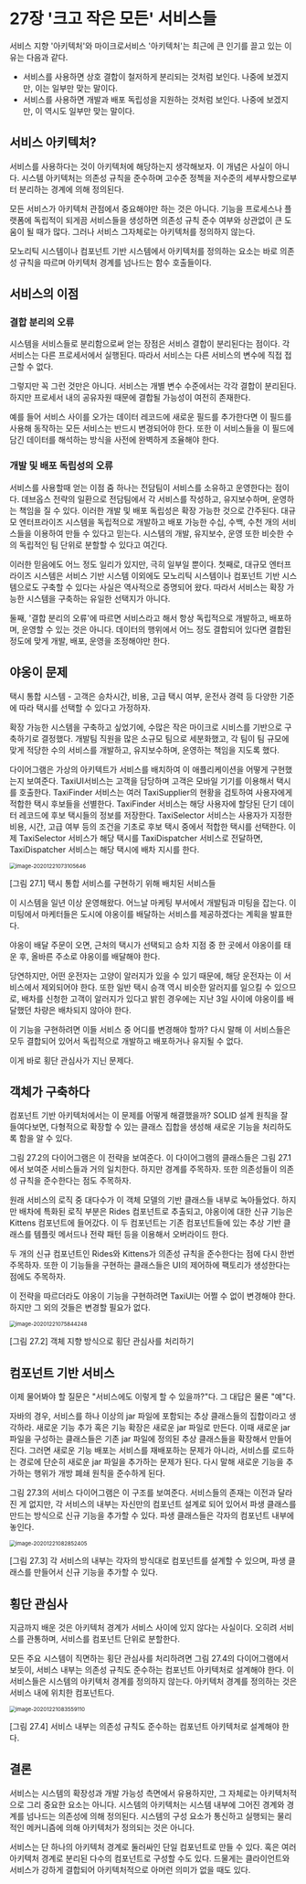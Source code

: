 # 27장 '크고 작은 모든' 서비스들

서비스 지향 '아키텍처'와 마이크로서비스 '아키텍처'는 최근에 큰 인기를 끌고 있는 이유는 다음과 같다.

* 서비스를 사용하면 상호 결합이 철저하게 분리되는 것처럼 보인다. 나중에 보겠지만, 이는 일부만 맞는 말이다.
* 서비스를 사용하면 개발과 배포 독립성을 지원하는 것처럼 보인다. 나중에 보겠지만, 이 역시도 일부만 맞는 말이다.



## 서비스 아키텍처?

서비스를 사용하다는 것이 아키텍처에 해당하는지 생각해보자. 이 개념은 사실이 아니다. 시스템 아키텍처는 의존성 규칙을 준수하며 고수준 정첵을 저수준의 세부사항으로부터 분리하는 경계에 의해 정의된다. 

모든 서비스가 아키텍처 관점에서 중요해야만 하는 것은 아니다. 기능을 프로세스나 플랫폼에 독립적이 되게끔 서비스들을 생성하면 의존성 규칙 준수 여부와 상관없이 큰 도움이 될 때가 많다. 그러나 서비스 그자체로는 아키텍처를 정의하지 않는다.

모노리틱 시스템이나 컴포넌트 기반 시스템에서 아키텍처를 정의하는 요소는 바로 의존성 규칙을 따르며 아키텍처 경계를 넘나드는 함수 호출들이다.



## 서비스의 이점

### 결합 분리의 오류

시스템을 서비스들로 분리함으로써 얻는 장점은 서비스 결합이 분리된다는 점이다. 각 서비스는 다른 프로세서에서 실행된다. 따라서 서비스는 다른 서비스의 변수에 직접 접근할 수 없다. 

그렇지만 꼭 그런 것만은 아니다. 서비스는 개별 변수 수준에서는 각각 결합이 분리된다. 하지만 프로세서 내의 공유자원 때문에 결합될 가능성이 여전히 존재한다. 

예를 들어 서비스 사이를 오가는 데이터 레코드에 새로운 필드를  추가한다면 이 필드를 사용해 동작하는 모든 서비스는 반드시 변경되어야 한다. 또한 이 서비스들을 이 필드에 담긴 데이터를 해석하는 방식을 사전에 완벽하게 조율해야 한다. 



### 개발 및 배포 독립성의 오류

서비스를 사용할때 얻는 이점 줌 하나는 전담팀이 서비스를 소유하고 운영한다는 점이다. 데브옵스 전략의 일환으로 전담팀에서 각 서비스를 작성하고, 유지보수하며, 운영하는 책임을 질 수 있다. 이러한 개발 및 배포 독립성은 확장 가능한 것으로 간주된다. 대규모 엔터프라이즈 시스템을 독립적으로 개발하고 배포 가능한 수십, 수백, 수천 개의 서비스들을 이용하여 만들 수 있다고 믿는다. 시스템의 개발, 유지보수, 운영 또한 비슷한 수의 독립적인 팀 단위로 분할할 수 있다고 여긴다. 

이러한 믿음에도 어느 정도 일리가 있지만, 극히 일부일 뿐이다. 첫째로, 대규모 엔터프라이즈 시스템은 서비스 기반 시스템 이외에도 모노리틱 시스템이나 컴포넌트 기반 시스템으로도 구축할 수 있다는 사실은 역사적으로 증명되어 왔다. 따라서 서비스는 확장 가능한 시스템을 구축하는 유일한 선택지가 아니다.

둘째, '결합 분리의 오류'에 따르면 서비스라고 해서 항상 독립적으로 개발하고, 배포하며, 운영할 수 있는 것은 아니다. 데이터의 행위에서 어느 정도 결합되어 있다면 결합된 정도에 맞게 개발, 배포, 운영을 조정해야만 한다.



## 야옹이 문제

택시 통합 시스템 - 고객은 승차시간, 비용, 고급 택시 여부, 운전사 경력 등 다양한 기준에 따라 택시를 선택할 수 있다고 가정하자.

확장 가능한 시스템을 구축하고 싶었기에, 수많은 작은 마이크로 시비스를 기반으로 구축하기로 결정했다. 개발팀 직원을 많은 소규모 팀으로 세분화했고, 각 팀이 팀 규모에 맞게 적당한 수의 서비스를 개발하고, 유지보수하며, 운영하는 책임을 지도록 했다.

다이어그램은 가상의 아키텍트가 서비스를 배치하여 이 애플리케이션을 어떻게 구현했는지 보여준다. TaxiUI서비스는 고객을 담당하며 고객은 모바일 기기를 이용해서 택시를 호출한다. TaxiFinder 서비스는 여러 TaxiSupplier의 현황을 검토하여 사용자에게 적합한 택시 후보들을 선별한다. TaxiFinder 서비스는 해당 사용자에 할당된 단기 데이터 레코드에 후보 택시들의 정보를 저장한다. TaxiSelector 서비스는 사용자가 지정한 비용, 시간, 고급 여부 등의 조건을 기초로 후보 택시 중에서 적합한 택시를 선택한다. 이제 TaxiSelector 서비스가 해당 택시를 TaxiDispatcher 서비스로 전달하면, TaxiDispatcher 서비스는 해당 택시에 배차 지시를 한다.



<img src="chapter-27.assets/image-20201221073105646.png" alt="image-20201221073105646" style="zoom:67%;" />

[그림 27.1] 택시 통합 서비스를 구현하기 위해 배치된 서비스들



이 시스템을 일년 이상 운영해왔다. 어느날 마케팅 부서에서 개발팀과 미팅을 잡는다. 이 미팅에서 마케터들은 도시에 야옹이를 배달하는 서비스를 제공하겠다는 계획을 발표한다. 

야옹이 배달 주문이 오면, 근처의 택시가 선택되고 승차 지점 중 한 곳에서 야옹이를 태운 후, 올바른 주소로 야옹이를 배달해야 한다. 

당연하지만, 어떤 운전자는 고양이 알러지가 있을 수 있기 때문에, 해당 운전자는 이 서비스에서 제외되어야 한다. 또한 일반 택시 승객 역시 비슷한 알러지를 일으킬 수 있으므로, 배차를 신청한 고객이 알러지가 있다고 밝힌 경우에는 지난 3일 사이에 야옹이를 배달했던 차량은 배차되지 않아야 한다.

이 기능을 구현하려면 이들 서비스 중 어디를 변경해야 할까? 다시 말해 이 서비스들은 모두 결합되어 있어서 독립적으로 개발하고 배포하거나 유지될 수 없다.

이게 바로 횡단 관심사가 지닌 문제다. 



## 객체가 구축하다

컴포넌트 기반 아키텍처에서는 이 문제를 어떻게 해결했을까? SOLID 설계 원칙을 잘 들여다보면, 다형적으로 확장할 수 있는 클래스 집합을 생성해 새로운 기능을 처리하도록 함을 알 수 있다. 

그림 27.2의 다이어그램은 이 전략을 보여준다. 이 다이어그램의 클래스들은 그림 27.1에서 보여준 서비스들과 거의 일치한다. 하지만 경계를 주목하자. 또한 의존성들이 의존성 규칙을 준수한다는 점도 주목하자.

원래 서비스의 로직 중 대다수가 이 객체 모델의 기반 클래스들 내부로 녹아들었다. 하지만 배차에 특화된 로직 부분은 Rides 컴포넌트로 추출되고, 야옹이에 대한 신규 기능은 Kittens 컴포넌트에 들어갔다. 이 두 컴포넌트는 기존 컴포넌트들에 있는 추상 기반 클래스를 템플릿 메서드나 전략 패턴 등을 이용해서 오버라이드 한다. 

두 개의 신규 컴포넌트인 Rides와 Kittens가 의존성 규칙을 준수한다는 점에 다시 한번 주목하자. 또한 이 기능들을 구현하는 클래스들은 UI의 제어하에 팩토리가 생성한다는 점에도 주목하자.

이 전략을 따르더라도 야옹이 기능을 구현하려면 TaxiUI는 어쩔 수 없이 변경해야 한다. 하지만 그 외의 것들은 변경할 필요가 없다.



<img src="chapter-27.assets/image-20201221075844248.png" alt="image-20201221075844248" style="zoom:67%;" />

[그림 27.2] 객체 지향 방식으로 횡단 관심사를 처리하기

 

## 컴포넌트 기반 서비스

이제 물어봐야 할 질문은 "서비스에도 이렇게 할 수 있을까?"다. 그 대답은 물론 "예"다.

자바의 경우, 서비스를 하나 이상의 jar 파일에 포함되는 추상 클래스들의 집합이라고 생각하라. 새로운 기능 추가 혹은 기능 확장은 새로운 jar 파일로 만든다. 이때 새로운 jar 파일을 구성하는 클래스들은 기존 jar 파일에 정의된 추상 클래스들을 확장해서 만들어진다. 그러면 새로운 기능 배포는 서비스를 재배포하는 문제가 아니라, 서비스를 로드하는 경로에 단순히 새로운 jar 파일을 추가하는 문제가 된다. 다시 말해 새로운 기능을 추가하는 행위가 개방 폐쇄 원칙을 준수하게 된다.

그림 27.3의 서비스 다이어그램은 이 구조를 보여준다. 서비스들의 존재는 이전과 달라진 게 없지만, 각 서비스의 내부는 자신만의 컴포넌트 설계로 되어 있어서 파생 클래스를 만드는 방식으로 신규 기능을 추가할 수 있다. 파생 클래스들은 각자의 컴포넌트 내부에 놓인다.

<img src="chapter-27.assets/image-20201221082852405.png" alt="image-20201221082852405" style="zoom:67%;" />

[그림 27.3] 각 서비스의 내부는 각자의 방식대로 컴포넌트를 설계할 수 있으며, 파생 클래스를 만들어서 신규 기능을 추가할 수 있다.



## 횡단 관심사

지금까지 배운 것은 아키텍처 경계가 서비스 사이에 있지 않다는 사실이다. 오히려 서비스를 관통하며, 서비스를 컴포넌트 단위로 분할한다.

모든 주요 시스템이 직면하는 횡단 관심사를 처리하려면 그림 27.4의 다이어그램에서 보듯이, 서비스 내부는 의존성 규칙도 준수하는 컴포넌트 아키텍처로 설계해야 한다. 이 서비스들은 시스템의 아키텍처 경계를 정의하지 않는다. 아키텍처 경계를 정의하는 것은 서비스 내에 위치한 컴포넌트다.

<img src="chapter-27.assets/image-20201221083559110.png" alt="image-20201221083559110" style="zoom:67%;" />

[그림 27.4] 서비스 내부는 의존성 규칙도 준수하는 컴포넌트 아키텍처로 설계해야 한다.



## 결론

서비스는 시스템의 확장성과 개발 가능성 측면에서 유용하지만, 그 자체로는 아키텍처적으로 그리 중요한 요소는 아니다. 시스템의 아키텍처는 시스템 내부에 그어진 경계와 경계를 넘나드는 의존성에 의해 정의된다. 시스템의 구성 요소가 통신하고 실행되는 물리적인 메커니즘에 의해 아키텍처가 정의되는 것은 아니다.

서비스는 단 하나의 아키텍처 경계로 둘러싸인 단일 컴포넌트로 만들 수 있다. 혹은 여러 아키텍처 경계로 분리된 다수의 컴포넌트로 구성할 수도 있다. 드물게는 클라이언트와 서비스가 강하게 결합되어 아키텍처적으로 아머런 의미가 없을 때도 있다.